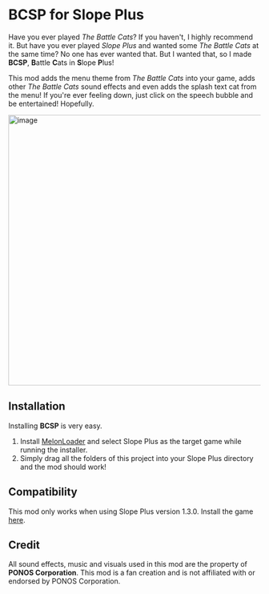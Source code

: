 # BCSP for Slope Plus
Have you ever played *The Battle Cats*? If you haven't, I highly recommend it. But have you ever played *Slope Plus* and wanted some *The Battle Cats* at the same time? No one has ever wanted that. But I wanted that, so I made **BCSP**, **B**attle **C**ats in **S**lope **P**lus!

This mod adds the menu theme from *The Battle Cats* into your game, adds other *The Battle Cats* sound effects and even adds the splash text cat from the menu! If you're ever feeling down, just click on the speech bubble and be entertained! Hopefully.

<img width="960" height="540" alt="image" src="https://github.com/user-attachments/assets/0971ddfd-5417-4607-8b26-2da6f54c95fd" />

## Installation
Installing **BCSP** is very easy.
1. Install [MelonLoader](https://github.com/LavaGang/MelonLoader) and select Slope Plus as the target game while running the installer.
2. Simply drag all the folders of this project into your Slope Plus directory and the mod should work!

## Compatibility
This mod only works when using Slope Plus version 1.3.0. Install the game [here](https://coweggs.itch.io/slope-plus).

## Credit
All sound effects, music and visuals used in this mod are the property of **PONOS Corporation**. This mod is a fan creation and is not affiliated with or endorsed by PONOS Corporation.

